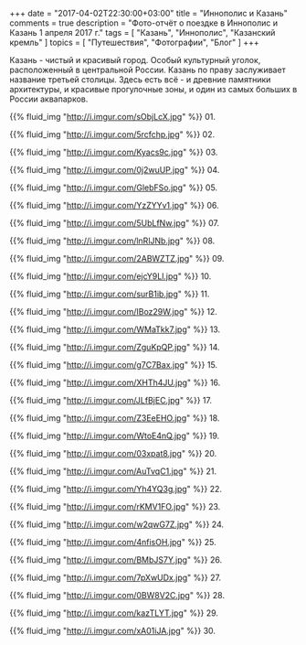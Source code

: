 +++
date = "2017-04-02T22:30:00+03:00"
title = "Иннополис и Казань"
comments = true
description = "Фото-отчёт о поездке в Иннополис и Казань 1 апреля 2017 г."
tags = [ "Казань", "Иннополис", "Казанский кремль" ]
topics = [ "Путешествия", "Фотографии", "Блог" ]
+++

Казань - чистый и красивый город. Особый культурный уголок, расположенный в центральной России.
Казань по праву заслуживает название третьей столицы. Здесь есть всё - и древние памятники архитектуры, и красивые прогулочные зоны, и один из самых больших в России аквапарков.
<!--more-->

{{% fluid_img "http://i.imgur.com/sObjLcX.jpg" %}}
01.

{{% fluid_img "http://i.imgur.com/5rcfchp.jpg" %}}
02.

{{% fluid_img "http://i.imgur.com/Kyacs9c.jpg" %}}
03.

{{% fluid_img "http://i.imgur.com/0j2wuUP.jpg" %}}
04.

{{% fluid_img "http://i.imgur.com/GlebFSo.jpg" %}}
05.

{{% fluid_img "http://i.imgur.com/YzZYYv1.jpg" %}}
06.

{{% fluid_img "http://i.imgur.com/5UbLfNw.jpg" %}}
07.

{{% fluid_img "http://i.imgur.com/lnRlJNb.jpg" %}}
08.

{{% fluid_img "http://i.imgur.com/2ABWZTZ.jpg" %}}
09.

{{% fluid_img "http://i.imgur.com/ejcY9Ll.jpg" %}}
10.

{{% fluid_img "http://i.imgur.com/surB1ib.jpg" %}}
11.

{{% fluid_img "http://i.imgur.com/IBoz29W.jpg" %}}
12.

{{% fluid_img "http://i.imgur.com/WMaTkk7.jpg" %}}
13.

{{% fluid_img "http://i.imgur.com/ZguKpQP.jpg" %}}
14.

{{% fluid_img "http://i.imgur.com/g7C7Bax.jpg" %}}
15.

{{% fluid_img "http://i.imgur.com/XHTh4JU.jpg" %}}
16.

{{% fluid_img "http://i.imgur.com/JLfBjEC.jpg" %}}
17.

{{% fluid_img "http://i.imgur.com/Z3EeEHO.jpg" %}}
18.

{{% fluid_img "http://i.imgur.com/WtoE4nQ.jpg" %}}
19.

{{% fluid_img "http://i.imgur.com/03xpat8.jpg" %}}
20.

{{% fluid_img "http://i.imgur.com/AuTvqC1.jpg" %}}
21.

{{% fluid_img "http://i.imgur.com/Yh4YQ3g.jpg" %}}
22.

{{% fluid_img "http://i.imgur.com/rKMV1FO.jpg" %}}
23.

{{% fluid_img "http://i.imgur.com/w2qwG7Z.jpg" %}}
24.

{{% fluid_img "http://i.imgur.com/4nfisOH.jpg" %}}
25.

{{% fluid_img "http://i.imgur.com/BMbJS7Y.jpg" %}}
26.

{{% fluid_img "http://i.imgur.com/7pXwUDx.jpg" %}}
27.

{{% fluid_img "http://i.imgur.com/0BW8V2C.jpg" %}}
28.

{{% fluid_img "http://i.imgur.com/kazTLYT.jpg" %}}
29.

{{% fluid_img "http://i.imgur.com/xA01iJA.jpg" %}}
30.
